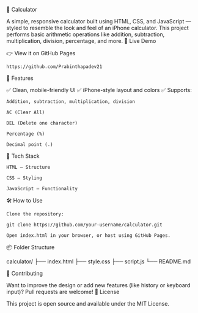🧮 Calculator

A simple, responsive calculator built using HTML, CSS, and JavaScript — styled to resemble the look and feel of an iPhone calculator. This project performs basic arithmetic operations like addition, subtraction, multiplication, division, percentage, and more.
🔗 Live Demo

👉 View it on GitHub Pages

    https://github.com/Prabinthapadev21

📁 Features

✅ Clean, mobile-friendly UI
✅ iPhone-style layout and colors
✅ Supports:

    Addition, subtraction, multiplication, division

    AC (Clear All)

    DEL (Delete one character)

    Percentage (%)

    Decimal point (.)

🚀 Tech Stack

    HTML – Structure

    CSS – Styling

    JavaScript – Functionality


🛠️ How to Use

    Clone the repository:

    git clone https://github.com/your-username/calculator.git

    Open index.html in your browser, or host using GitHub Pages.

📦 Folder Structure

calculator/
├── index.html
├── style.css
├── script.js
└── README.md

🙌 Contributing

Want to improve the design or add new features (like history or keyboard input)?
Pull requests are welcome!
📄 License

This project is open source and available under the MIT License.
